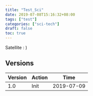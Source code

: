 ```yaml
---
title: "Test_Sci"
date: 2019-07-08T15:16:32+08:00
tags: ["test"]
categories: ["sci-tech"]
draft: false
toc: true
---
```


Satellite : )

## Versions

| Version | Action | Time       |
| ------- | ------ | ---------- |
| 1.0     | Init   | 2019-07-09 |